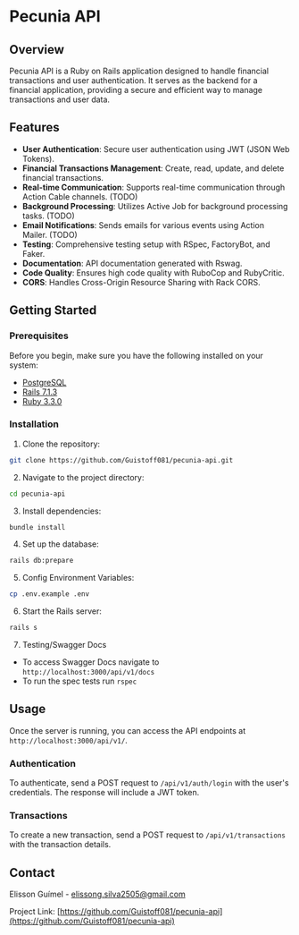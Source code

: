 # Pecunia API

## Overview

Pecunia API is a Ruby on Rails application designed to handle financial transactions and user authentication. It serves as the backend for a financial application, providing a secure and efficient way to manage transactions and user data.

## Features

- **User Authentication**: Secure user authentication using JWT (JSON Web Tokens).
- **Financial Transactions Management**: Create, read, update, and delete financial transactions.
- **Real-time Communication**: Supports real-time communication through Action Cable channels. (TODO)
- **Background Processing**: Utilizes Active Job for background processing tasks. (TODO)
- **Email Notifications**: Sends emails for various events using Action Mailer. (TODO)
- **Testing**: Comprehensive testing setup with RSpec, FactoryBot, and Faker.
- **Documentation**: API documentation generated with Rswag.
- **Code Quality**: Ensures high code quality with RuboCop and RubyCritic.
- **CORS**: Handles Cross-Origin Resource Sharing with Rack CORS.

## Getting Started

### Prerequisites

Before you begin, make sure you have the following installed on your system:

- [PostgreSQL](https://www.postgresql.org/)
- [Rails 7.1.3](https://rubyonrails.org/)
- [Ruby 3.3.0](https://www.ruby-lang.org/)

### Installation

1. Clone the repository:

  ```bash
  git clone https://github.com/Guistoff081/pecunia-api.git
  ```

2. Navigate to the project directory:
```bash
cd pecunia-api
```

3. Install dependencies:

```bash
bundle install
```

4. Set up the database:
```bash
rails db:prepare
```
5. Config Environment Variables:
```bash
cp .env.example .env
```
6. Start the Rails server:
```bash
rails s
```

7. Testing/Swagger Docs

- To access Swagger Docs navigate to `http://localhost:3000/api/v1/docs`
- To run the spec tests run `rspec`

## Usage

Once the server is running, you can access the API endpoints at `http://localhost:3000/api/v1/`.

### Authentication

To authenticate, send a POST request to `/api/v1/auth/login` with the user's credentials. The response will include a JWT token.

### Transactions

To create a new transaction, send a POST request to `/api/v1/transactions` with the transaction details.

## Contact

Elisson Guímel - elissong.silva2505@gmail.com

Project Link: [https://github.com/Guistoff081/pecunia-api](https://github.com/Guistoff081/pecunia-api)
